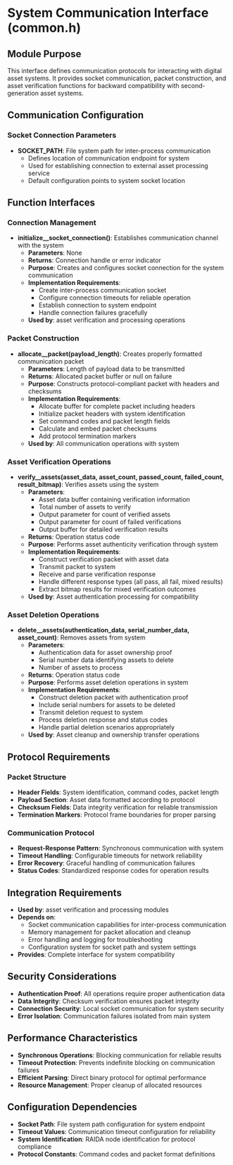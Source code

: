 # System Communication Interface (common.h)

## Module Purpose
This interface defines communication protocols for interacting with digital asset systems. It provides socket communication, packet construction, and asset verification functions for backward compatibility with second-generation asset systems.

## Communication Configuration

### Socket Connection Parameters
- **SOCKET_PATH**: File system path for inter-process communication
  - Defines location of communication endpoint for system
  - Used for establishing connection to external asset processing service
  - Default configuration points to system socket location

## Function Interfaces

### Connection Management
- **initialize__socket_connection()**: Establishes communication channel with the system
  - **Parameters**: None
  - **Returns**: Connection handle or error indicator
  - **Purpose**: Creates and configures socket connection for the system communication
  - **Implementation Requirements**:
    - Create inter-process communication socket
    - Configure connection timeouts for reliable operation
    - Establish connection to system endpoint
    - Handle connection failures gracefully
  - **Used by**:  asset verification and processing operations

### Packet Construction
- **allocate__packet(payload_length)**: Creates properly formatted communication packet
  - **Parameters**: Length of payload data to be transmitted
  - **Returns**: Allocated packet buffer or null on failure
  - **Purpose**: Constructs protocol-compliant packet with headers and checksums
  - **Implementation Requirements**:
    - Allocate buffer for complete packet including headers
    - Initialize packet headers with system identification
    - Set command codes and packet length fields
    - Calculate and embed packet checksums
    - Add protocol termination markers
  - **Used by**: All communication operations with  system

### Asset Verification Operations
- **verify__assets(asset_data, asset_count, passed_count, failed_count, result_bitmap)**: Verifies assets using the system
  - **Parameters**:
    - Asset data buffer containing verification information
    - Total number of assets to verify
    - Output parameter for count of verified assets
    - Output parameter for count of failed verifications
    - Output buffer for detailed verification results
  - **Returns**: Operation status code
  - **Purpose**: Performs asset authenticity verification through  system
  - **Implementation Requirements**:
    - Construct verification packet with asset data
    - Transmit packet to  system
    - Receive and parse verification response
    - Handle different response types (all pass, all fail, mixed results)
    - Extract bitmap results for mixed verification outcomes
  - **Used by**: Asset authentication processing for compatibility

### Asset Deletion Operations  
- **delete__assets(authentication_data, serial_number_data, asset_count)**: Removes assets from system
  - **Parameters**:
    - Authentication data for asset ownership proof
    - Serial number data identifying assets to delete
    - Number of assets to process
  - **Returns**: Operation status code
  - **Purpose**: Performs asset deletion operations in system
  - **Implementation Requirements**:
    - Construct deletion packet with authentication proof
    - Include serial numbers for assets to be deleted
    - Transmit deletion request to system
    - Process deletion response and status codes
    - Handle partial deletion scenarios appropriately
  - **Used by**: Asset cleanup and ownership transfer operations

## Protocol Requirements

### Packet Structure
- **Header Fields**: System identification, command codes, packet length
- **Payload Section**: Asset data formatted according to protocol
- **Checksum Fields**: Data integrity verification for reliable transmission
- **Termination Markers**: Protocol frame boundaries for proper parsing

### Communication Protocol
- **Request-Response Pattern**: Synchronous communication with system
- **Timeout Handling**: Configurable timeouts for network reliability
- **Error Recovery**: Graceful handling of communication failures
- **Status Codes**: Standardized response codes for operation results

## Integration Requirements
- **Used by**: asset verification and processing modules
- **Depends on**: 
  - Socket communication capabilities for inter-process communication
  - Memory management for packet allocation and cleanup
  - Error handling and logging for troubleshooting
  - Configuration system for socket path and system settings
- **Provides**: Complete interface for system compatibility

## Security Considerations
- **Authentication Proof**: All operations require proper authentication data
- **Data Integrity**: Checksum verification ensures packet integrity
- **Connection Security**: Local socket communication for system security
- **Error Isolation**: Communication failures isolated from main system

## Performance Characteristics
- **Synchronous Operations**: Blocking communication for reliable results
- **Timeout Protection**: Prevents indefinite blocking on communication failures
- **Efficient Parsing**: Direct binary protocol for optimal performance
- **Resource Management**: Proper cleanup of allocated resources

## Configuration Dependencies
- **Socket Path**: File system path configuration for system endpoint
- **Timeout Values**: Communication timeout configuration for reliability
- **System Identification**: RAIDA node identification for protocol compliance
- **Protocol Constants**: Command codes and packet format definitions
